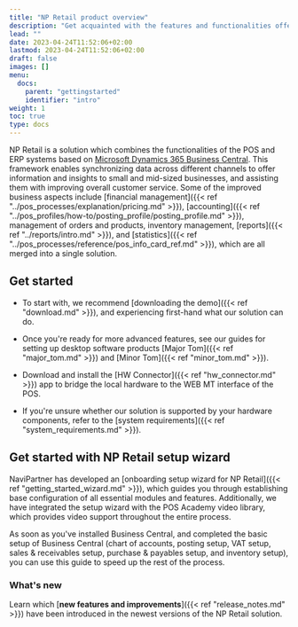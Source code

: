 ```yaml
---
title: "NP Retail product overview"
description: "Get acquainted with the features and functionalities offered by the NP Retail solution for POS systems."
lead: ""
date: 2023-04-24T11:52:06+02:00
lastmod: 2023-04-24T11:52:06+02:00
draft: false
images: []
menu:
  docs:
    parent: "gettingstarted"
    identifier: "intro"
weight: 1
toc: true
type: docs
---
```


NP Retail is a solution which combines the functionalities of the POS and ERP systems based on [Microsoft Dynamics 365 Business Central](https://learn.microsoft.com/en-us/dynamics365/business-central/). This framework enables synchronizing data across different channels to offer information and insights to small and mid-sized businesses, and assisting them with improving overall customer service. Some of the improved business aspects include [financial management]({{< ref "../pos_processes/explanation/pricing.md" >}}), [accounting]({{< ref "../pos_profiles/how-to/posting_profile/posting_profile.md" >}}), management of orders and products, inventory management, [reports]({{< ref "../reports/intro.md" >}}), and [statistics]({{< ref "../pos_processes/reference/pos_info_card_ref.md" >}}), which are all merged into a single solution. 

## Get started

- To start with, we recommend [downloading the demo]({{< ref "download.md" >}}), and experiencing first-hand what our solution can do.

- Once you're ready for more advanced features, see our guides for setting up desktop software products [Major Tom]({{< ref "major_tom.md" >}}) and [Minor Tom]({{< ref "minor_tom.md" >}}).
 
- Download and install the [HW Connector]({{< ref "hw_connector.md" >}}) app to bridge the local hardware to the WEB MT interface of the POS.

- If you're unsure whether our solution is supported by your hardware components, refer to the [system requirements]({{< ref "system_requirements.md" >}}).

## Get started with NP Retail setup wizard 

NaviPartner has developed an [onboarding setup wizard for NP Retail]({{< ref "getting_started_wizard.md" >}}), which guides you through establishing base configuration of all essential modules and features. Additionally, we have integrated the setup wizard with the POS Academy video library, which provides video support throughout the entire process.

As soon as you've installed Business Central, and completed the basic setup of Business Central (chart of accounts, posting setup, VAT setup, sales & receivables setup, purchase & payables setup, and inventory setup), you can use this guide to speed up the rest of the process.

### What's new

Learn which [**new features and improvements**]({{< ref "release_notes.md" >}}) have been introduced in the newest versions of the NP Retail solution.